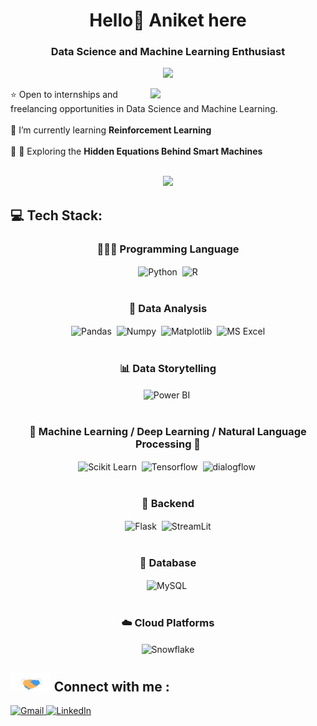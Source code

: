 <h1 align="center">Hello👋 Aniket here</h1>

<h3 align="center"> Data Science and Machine Learning Enthusiast </h3>

<p align = 'center'> <img src= 'https://capsule-render.vercel.app/api?type=rect&color=gradient&height=2.5'/></p>

<img src="the_data.gif" align="right" width="280px">

⭐ Open to internships and freelancing opportunities in Data Science and Machine Learning. <br><br>
🌱 I’m currently learning **Reinforcement Learning**<br><br>
🤩 🧠 Exploring the **Hidden Equations Behind Smart Machines**<br><br>

<p align = 'center'> <img src= 'https://capsule-render.vercel.app/api?type=rect&color=gradient&height=2.5'/></p>

## 💻 Tech Stack:
<div align = 'center'>
  <h3 align="center">🧑🏻‍💻 Programming Language </h3>
  
  <img src="https://img.shields.io/badge/Python-FFD43B?style=for-the-badge&logo=python&logoColor=blue" align="center" alt="Python">
  <img src="" align="center" alt="">

  <img src ="https://img.shields.io/badge/R-276DC3?style=for-the-badge&logo=r&logoColor=white" align ="center" alt ="R">

</div>

<br>

<div align = 'center'>
  <h3 align="center">🧹 Data Analysis </h3>
  
  
  <img src="https://img.shields.io/badge/Pandas-2C2D72?style=for-the-badge&logo=pandas&logoColor=white" align="center" alt="Pandas">
  <img src="" align="center" alt="">
  <img src="https://img.shields.io/badge/Numpy-777BB4?style=for-the-badge&logo=numpy&logoColor=white" align="center" alt="Numpy">
  <img src="" align="center" alt="">
  <img src="https://img.shields.io/badge/Matplotlib-%23ffffff.svg?style=for-the-badge&logo=Matplotlib&logoColor=white" align="center" alt="Matplotlib">
  <img src="" align="center" alt="">
  <img src="https://img.shields.io/badge/Microsoft_Excel-217346?style=for-the-badge&logo=microsoft-excel&logoColor=white" align="center" alt="MS Excel">

</div>

<br>

<div align = 'center'>
  <h3 align="center">📊 Data Storytelling </h3>
    
  <img src="https://img.shields.io/badge/PowerBI-F2C811?style=for-the-badge&logo=Power%20BI&logoColor=white" align="center" alt="Power BI">
  <img src="" align="center" alt="">

</div>

<br>

<div align = 'center'>
  <h3 align="center">🤖 Machine Learning / Deep Learning / Natural Language Processing 🧠</h3>
  
  <img src="https://img.shields.io/badge/scikit_learn-F7931E?style=for-the-badge&logo=scikit-learn&logoColor=white" align="center" alt="Scikit Learn">
  <img src="" align="center" alt="">
  <img src="https://img.shields.io/badge/TensorFlow-FF6F00?style=for-the-badge&logo=TensorFlow&logoColor=white" align="center" alt="Tensorflow">
  <img src="" align="center" alt="">
  <img src="https://img.shields.io/badge/dialogflow-FF9800?style=for-the-badge&logo=dialogflow&logoColor=white" align="center" alt="dialogflow">
  <img src="" align="center" alt="">
  

</div>

<br>

<div align = 'center'>
  <h3 align="center"> 💾 Backend </h3>
  
  <img src="https://img.shields.io/badge/Flask-000000?style=for-the-badge&logo=flask&logoColor=white" align="center" alt="Flask">
  <img src="" align="center" alt="">
  <img src="https://img.shields.io/badge/Streamlit-FF4B4B?style=for-the-badge&logo=Streamlit&logoColor=white" align="center" alt="StreamLit">

</div>
  
<br>

<div align = 'center'>
  <h3 align="center"> 🫙 Database </h3>
  
  <img src="https://img.shields.io/badge/MySQL-005C84?style=for-the-badge&logo=mysql&logoColor=white" align="center" alt="MySQL">
  <img src="" align="center" alt="">

</div>

<br>

<div align = 'center'>
  <h3 align="center">☁️ Cloud Platforms </h3>
  
  <img src="https://img.shields.io/badge/Snowflake-21C3FF?style=for-the-badge&logo=Snowflake&logoColor=white" align="center" alt="Snowflake">

</div>



<h2>
  <img src="https://github.com/sakshamgurbhele/sakshamgurbhele/blob/main/Images/Handshake.gif" height="30"> 
  Connect with me :
</h2>

<div>
    <a href="mailto:singhyadavaniket43@gmail.com" target="_blank">
    <img src="https://img.shields.io/badge/Gmail-D14836?&style=for-the-badge&logo=gmail&logoColor=white" alt="Gmail"/>
</a>

<a href="https://www.linkedin.com/in/aniket-singh-yadav-970b3b296/" target="_blank">
    <img src="https://img.shields.io/badge/LinkedIn-%230077B5.svg?&style=for-the-badge&logo=linkedin&logoColor=white" alt="LinkedIn"/>
</a>
</div>

